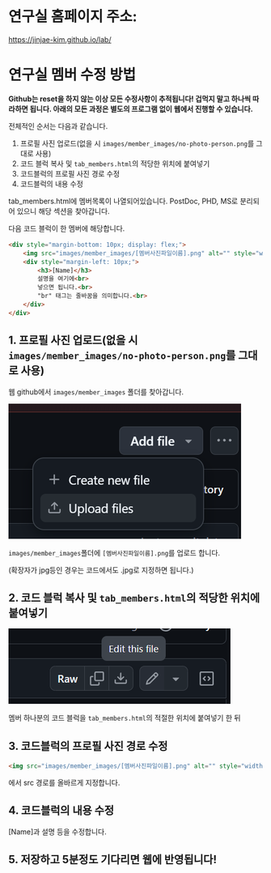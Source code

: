 # 연구실 홈페이지 주소:
https://jinjae-kim.github.io/lab/


# 연구실 멤버 수정 방법
**Github는 reset을 하지 않는 이상 모든 수정사항이 추적됩니다! 겁먹지 말고 하나씩 따라하면 됩니다. 아래의 모든 과정은 별도의 프로그램 없이 웹에서 진행할 수 있습니다.**


전체적인 순서는 다음과 같습니다.
1. 프로필 사진 업로드(없을 시 `images/member_images/no-photo-person.png`를 그대로 사용)
2. 코드 블럭 복사 및 `tab_members.html`의 적당한 위치에 붙여넣기
3. 코드블럭의 프로필 사진 경로 수정
4. 코드블럭의 내용 수정


tab_members.html에 멤버목록이 나열되어있습니다.
PostDoc, PHD, MS로 분리되어 있으니 해당 섹션을 찾아갑니다.

다음 코드 블럭이 한 멤버에 해당합니다.
```html
<div style="margin-bottom: 10px; display: flex;">
    <img src="images/member_images/[멤버사진파일이름].png" alt="" style="width: 150px; align-self: flex-start;" />
    <div style="margin-left: 10px;">
        <h3>[Name]</h3>
        설명을 여기에<br>
        넣으면 됩니다.<br>
        "br" 태그는 줄바꿈을 의미합니다.<br>
    </div>
</div>
```

## 1. 프로필 사진 업로드(없을 시 `images/member_images/no-photo-person.png`를 그대로 사용)

웹 github에서 `images/member_images` 폴더를 찾아갑니다.

![alt text](images/readme/upload_files.png)


`images/member_images`폴더에 `[멤버사진파일이름].png`를 업로드 합니다.

(확장자가 jpg등인 경우는 코드에서도 .jpg로 지정하면 됩니다.)

## 2. 코드 블럭 복사 및 `tab_members.html`의 적당한 위치에 붙여넣기
![alt text](images/readme/edit_file.png)

멤버 하나분의 코드 블럭을 `tab_members.html`의 적절한 위치에 붙여넣기 한 뒤

## 3. 코드블럭의 프로필 사진 경로 수정
```html
<img src="images/member_images/[멤버사진파일이름].png" alt="" style="width: 150px; align-self: flex-start;" />
```

에서 src 경로를 올바르게 지정합니다.

## 4. 코드블럭의 내용 수정
[Name]과 설명 등을 수정합니다.

## 5. 저장하고 5분정도 기다리면 웹에 반영됩니다!